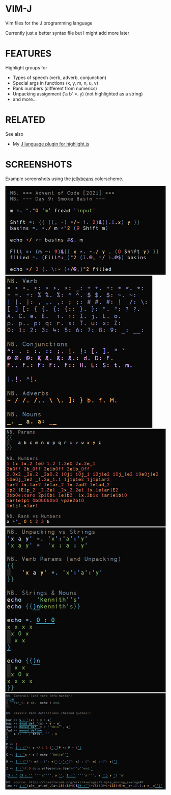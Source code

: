 VIM-J
=====

Vim files for the J programming language

Currently just a better syntax file but I might add more later

FEATURES
========

Highlight groups for

  * Types of speech (verb, adverb, conjunction)
  * Special args in functions (x, y, m, n, u, v)
  * Rank numbers (different from numerics)
  * Unpacking assignment ('a b' =. y) (not highlighted as a string)
  * and more...

RELATED
=======

See also

  * My [J language plugin for highlight.js](https://github.com/0racle/highlightjs-j/tree/master)

SCREENSHOTS
===========

Example screenshots using the [jellybeans](https://github.com/nanotech/jellybeans.vim) colorscheme.

![code example](screenshots/01-code-example.png)
![parts of speech](screenshots/02-parts-of-speech.png)
![numbers and params](screenshots/03-numbers-and-params.png)
![unpacking and strings](screenshots/04-unpacking-and-strings.png)
![controls and verbs](screenshots/05-controls-and-verbs.png)
